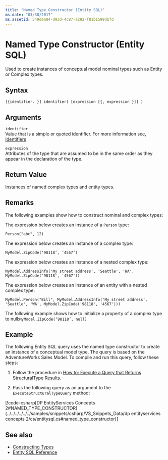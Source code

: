 ```yaml
---
title: "Named Type Constructor (Entity SQL)"
ms.date: "03/30/2017"
ms.assetid: 549dea04-d93d-4c87-a292-f81b1598dbfd
---
```

# Named Type Constructor (Entity SQL)
Used to create instances of conceptual model nominal types such as Entity or Complex types.  
  
## Syntax  
  
```  
[{identifier. }] identifier( [expression [{, expression }]] )  
```  
  
## Arguments  
 `identifier`  
 Value that is a simple or quoted identifier. For more information see, [Identifiers](../../../../../../docs/framework/data/adonet/ef/language-reference/identifiers-entity-sql.md)  
  
 `expression`  
 Attributes of the type that are assumed to be in the same order as they appear in the declaration of the type.  
  
## Return Value  
 Instances of named complex types and entity types.  
  
## Remarks  
 The following examples show how to construct nominal and complex types:  
  
 The expression below creates an instance of a `Person` type:  
  
 `Person("abc", 12)`  
  
 The expression below creates an instance of a complex type:  
  
 `MyModel.ZipCode(‘98118’, ‘4567’)`  
  
 The expression below creates an instance of a nested complex type:  
  
 `MyModel.AddressInfo('My street address', 'Seattle', 'WA', MyModel.ZipCode('98118', '4567'))`  
  
 The expression below creates an instance of an entity with a nested complex type:  
  
 `MyModel.Person("Bill", MyModel.AddressInfo('My street address', 'Seattle', 'WA', MyModel.ZipCode('98118', '4567')))`  
  
 The following example shows how to initialize a property of a complex type to null:`MyModel.ZipCode(‘98118’, null)`  
  
## Example  
 The following Entity SQL query uses the named type constructor to create an instance of a conceptual model type. The query is based on the AdventureWorks Sales Model. To compile and run this query, follow these steps:  
  
1.  Follow the procedure in [How to: Execute a Query that Returns StructuralType Results](../../../../../../docs/framework/data/adonet/ef/how-to-execute-a-query-that-returns-structuraltype-results.md).  
  
2.  Pass the following query as an argument to the `ExecuteStructuralTypeQuery` method:  
  
 [!code-csharp[DP EntityServices Concepts 2#NAMED_TYPE_CONSTRUCTOR](../../../../../../samples/snippets/csharp/VS_Snippets_Data/dp entityservices concepts 2/cs/entitysql.cs#named_type_constructor)]  
  
## See also
- [Constructing Types](../../../../../../docs/framework/data/adonet/ef/language-reference/constructing-types-entity-sql.md)
- [Entity SQL Reference](../../../../../../docs/framework/data/adonet/ef/language-reference/entity-sql-reference.md)
